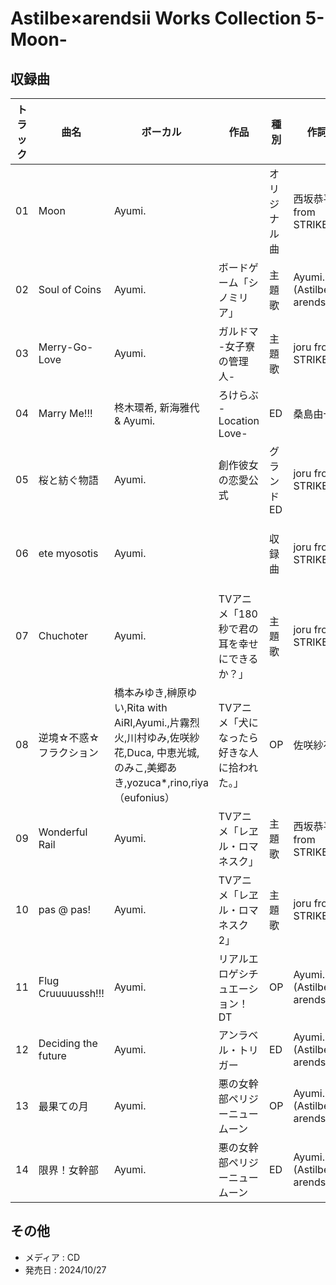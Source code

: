 # Astilbe×arendsii Works Collection 5-Moon-

## 収録曲

| トラック | 曲名 | ボーカル | 作品 | 種別 | 作詞 | 作曲 | 編曲 | その他 | 年 |
|---|---|---|---|---|---|---|---|---|---|
| 01 | Moon | Ayumi. |  | オリジナル曲 | 西坂恭平 from STRIKERS | 西坂恭平 from STRIKERS | 西坂恭平 from STRIKERS | Youtube1万人記念オリジナル曲 | |
| 02 | Soul of Coins | Ayumi. | ボードゲーム「シノミリア」 | 主題歌 | Ayumi.(Astilbe × arendsii) | NAMBO  from STRIKERS | NAMBO  from STRIKERS |  | 2019 |
| 03 | Merry-Go-Love | Ayumi. | ガルドマ -女子寮の管理人- | 主題歌 | joru from STRIKERS | 折倉俊則 from STRIKERS | 折倉俊則 from STRIKERS | | 2013 |
| 04 | Marry Me!!! | 柊木環希, 新海雅代 & Ayumi. | ろけらぶ -Location Love- | ED | 桑島由一 | 斉藤裕也 from STRIKERS | クサノユウキ from STRIKERS | | 2020 |
| 05 | 桜と紡ぐ物語 | Ayumi. | 創作彼女の恋愛公式 | グランドED | joru from STRIKERS | NAMBO  from STRIKERS | NAMBO  from STRIKERS | | 2021 |
| 06 | ete myosotis | Ayumi. |  | 収録曲 | joru from STRIKERS | 細井聡司 from STRIKERS | 細井聡司 from STRIKERS | AYUMI ONE. STRIKERS Compilations「-Glow-」収録曲 | 2019 |
| 07 | Chuchoter | Ayumi. | TVアニメ「180秒で君の耳を幸せにできるか？」 | 主題歌 | joru from STRIKERS | 西坂恭平 from STRIKERS | 西坂恭平 from STRIKERS | | 2021 |
| 08 | 逆境☆不惑☆フラクション | 橋本みゆき,榊原ゆい,Rita with AiRI,Ayumi.,片霧烈火,川村ゆみ,佐咲紗花,Duca, 中恵光城,のみこ,美郷あき,yozuca*,rino,riya（eufonius） | TVアニメ「犬になったら好きな人に拾われた。」 | OP | 佐咲紗花 | 酒井陽一 | 酒井陽一 | | 2023 |
| 09 | Wonderful Rail | Ayumi. | TVアニメ「レヱル・ロマネスク」 | 主題歌 | 西坂恭平 from STRIKERS | 西坂恭平 from STRIKERS | 西坂恭平 from STRIKERS | | 2020 |
| 10 | pas @ pas! | Ayumi. | TVアニメ「レヱル・ロマネスク2」 | 主題歌 | joru from STRIKERS | 西坂恭平 from STRIKERS | 西坂恭平 from STRIKERS | | 2023 |
| 11 | Flug Cruuuuussh!!! | Ayumi. | リアルエロゲシチュエーション！DT | OP | Ayumi.(Astilbe × arendsii) | 西坂恭平 from STRIKERS | 西坂恭平 from STRIKERS |  | 2023 |
| 12 | Deciding the future| Ayumi. | アンラベル・トリガー | ED | Ayumi.(Astilbe × arendsii) | 折倉俊則 from STRIKERS | 折倉俊則 from STRIKERS | | 2024 |
| 13 | 最果ての月 | Ayumi. | 悪の女幹部ペリジーニュームーン | OP | Ayumi.(Astilbe × arendsii) | 柳英一朗 from STRIKERS | 柳英一朗 from STRIKERS |  | 2020 |
| 14 | 限界！女幹部 | Ayumi. | 悪の女幹部ペリジーニュームーン | ED | Ayumi.(Astilbe × arendsii) | 柳英一朗 from STRIKERS | 柳英一朗 from STRIKERS | ボーナストラック | 2020 |

## その他

- メディア : CD
- 発売日 : 2024/10/27
